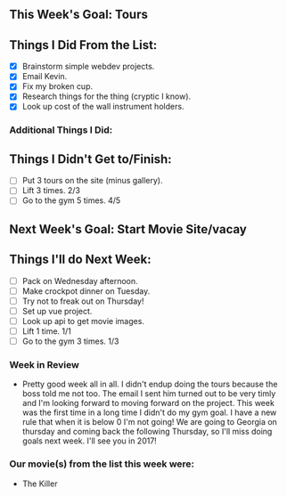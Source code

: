 ## This Week's Goal: Tours

## Things I Did From the List:

- [x] Brainstorm simple webdev projects.
- [x] Email Kevin.
- [x] Fix my broken cup.
- [x] Research things for the thing (cryptic I know).
- [x] Look up cost of the wall instrument holders.

### Additional Things I Did:

## Things I Didn't Get to/Finish:

- [ ] Put 3 tours on the site (minus gallery).
- [ ] Lift 3 times.  2/3
- [ ] Go to the gym 5 times. 4/5

## Next Week's Goal: Start Movie Site/vacay

## Things I'll do Next Week:

- [ ] Pack on Wednesday afternoon.
- [ ] Make crockpot dinner on Tuesday.
- [ ] Try not to freak out on Thursday!
- [ ] Set up vue project.
- [ ] Look up api to get movie images.
- [ ] Lift 1 time.  1/1
- [ ] Go to the gym 3 times. 1/3

### Week in Review

- Pretty good week all in all. I didn't endup doing the tours because the boss told me not too. The email I sent him turned out to be very timly and I'm looking forward to moving forward on the project. This week was the first time in a long time I didn't do my gym goal. I have a new rule that when it is below 0 I'm not going! We are going to Georgia on thursday and coming back the following Thursday, so I'll miss doing goals next week. I'll see you in 2017!

### Our movie(s) from the list this week were:

- The Killer
